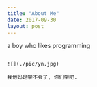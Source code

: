 ```yaml
---
title: "About Me"
date: 2017-09-30
layout: post
---
```


a boy who likes programming

~~~~

![](./pic/yn.jpg)

我他妈是学不会了, 你们学吧.